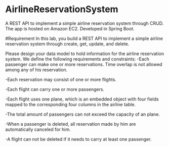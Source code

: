 # AirlineReservationSystem
A REST API to implement a simple airline reservation system through CRUD. The app is hosted on Amazon EC2. Developed in Spring Boot.

#Requirement
In this lab, you build a REST API to implement a simple airline reservation system through create, get, update, and delete. 
 
Please design your data model to hold information for the airline reservation system. We define the following requirements and constraints:
-Each passenger can make one or more reservations. Time overlap is not allowed among any of his reservation.

-Each reservation may consist of one or more flights.

-Each flight can carry one or more passengers.

-Each flight uses one plane, which is an embedded object with four fields mapped to the corresponding four columns in the airline table.

-The total amount of passengers can not exceed the capacity of an plane.

-When a passenger is deleted, all reservation made by him are automatically canceled for him.

-A flight can not be deleted if it needs to carry at least one passenger.
